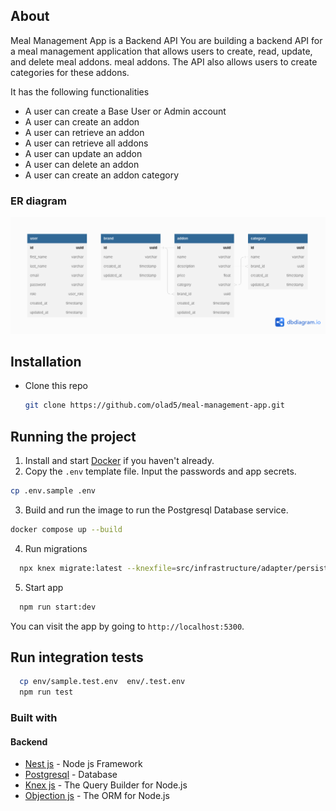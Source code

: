 
## About 

Meal Management App is a Backend API You are building a backend API for a meal management application that allows users to create, read, update, and delete
meal addons. meal addons. The API also allows users to create categories for these addons.

It has the following functionalities
* A user can create a Base User or Admin account
* A user can create an addon
* A user can retrieve an addon
* A user can retrieve all addons
* A user can update an addon
* A user can delete an addon
* A user can create an addon category

### ER diagram

![](./public/uploads/er-diagram.png)



## Installation

* Clone this repo

  ```bash
  git clone https://github.com/olad5/meal-management-app.git
  ```

## Running the project

1. Install and start [Docker](https://docs.docker.com/compose/gettingstarted/) if you haven't already.
2. Copy the `.env` template file. Input the passwords and app secrets. 

```bash
cp .env.sample .env
```

3. Build and run the image to run the Postgresql Database service.

```bash
docker compose up --build
```

4. Run migrations

```bash
  npx knex migrate:latest --knexfile=src/infrastructure/adapter/persistence/knex/knexfile.ts
```

5. Start app

```bash
  npm run start:dev
```


You can visit the app by going to `http://localhost:5300`.


## Run integration tests

```bash
  cp env/sample.test.env  env/.test.env 
  npm run test
```


### Built with

#### Backend

- [Nest js](https://www.nestjs.com/) - Node js Framework
- [Postgresql](https://www.postgresql.org/) - Database
- [Knex js](https://knexjs.org/) - The Query Builder for Node.js
- [Objection js](https://vincit.github.io/objection.js/) - The ORM for Node.js

